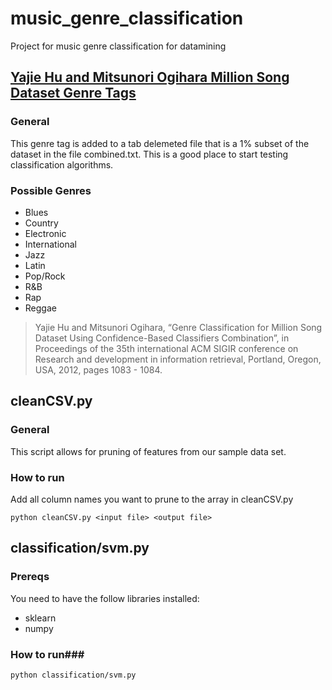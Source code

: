 # music_genre_classification
Project for music genre classification for datamining


## [Yajie Hu and Mitsunori Ogihara Million Song Dataset Genre Tags](http://web.cs.miami.edu/home/yajiehu/resource/genre/) ##
### General ###

This genre tag is added to a tab delemeted file that is a 1% subset of the dataset in the file combined.txt. This is a good place to start testing classification algorithms.

### Possible Genres ###
- Blues
- Country
- Electronic
- International
- Jazz
- Latin
- Pop/Rock
- R&B
- Rap
- Reggae

> Yajie Hu and Mitsunori Ogihara, “Genre Classification for Million Song Dataset Using Confidence-Based Classifiers Combination”, in Proceedings of the 35th international ACM SIGIR conference on Research and development in information retrieval, Portland, Oregon, USA, 2012, pages 1083 - 1084.


cleanCSV.py
----------
### General ###
This script allows for pruning of features from our sample data set.

### How to run ###
Add all column names you want to prune to the array in cleanCSV.py

`python cleanCSV.py <input file> <output file>`

classification/svm.py
---------------------
### Prereqs ###
You need to have the follow libraries installed:
- sklearn
- numpy

### How to run###
`python classification/svm.py`

